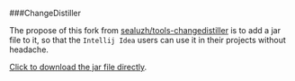 ###ChangeDistiller

The propose of this fork from [sealuzh/tools-changedistiller](https://github.com/sealuzh/tools-changedistiller) is to add a jar file to it, so that the `Intellij Idea` users can use it in their projects without headache.

[Click to download the jar file directly](https://github.com/szamani20/tools-changedistiller/blob/master/changedistiller.jar).
